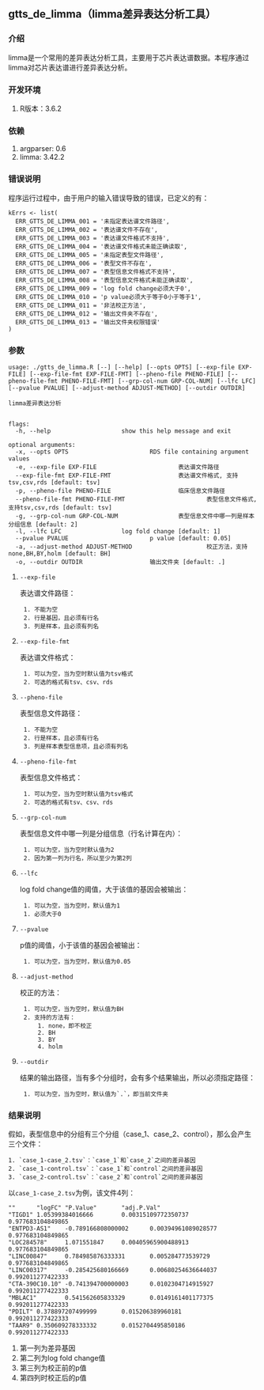 gtts\_de\_limma（limma差异表达分析工具）
----------------------------------------

### 介绍

limma是一个常用的差异表达分析工具，主要用于芯片表达谱数据。本程序通过limma对芯片表达谱进行差异表达分析。

### 开发环境

1.  R版本：3.6.2

### 依赖

1.  argparser: 0.6
2.  limma: 3.42.2

### 错误说明

程序运行过程中，由于用户的输入错误导致的错误，已定义的有：

    kErrs <- list(
      ERR_GTTS_DE_LIMMA_001 = '未指定表达谱文件路径',
      ERR_GTTS_DE_LIMMA_002 = '表达谱文件不存在',
      ERR_GTTS_DE_LIMMA_003 = '表达谱文件格式不支持',
      ERR_GTTS_DE_LIMMA_004 = '表达谱文件格式未能正确读取',
      ERR_GTTS_DE_LIMMA_005 = '未指定表型文件路径',
      ERR_GTTS_DE_LIMMA_006 = '表型文件不存在',
      ERR_GTTS_DE_LIMMA_007 = '表型信息文件格式不支持',
      ERR_GTTS_DE_LIMMA_008 = '表型信息文件格式未能正确读取',
      ERR_GTTS_DE_LIMMA_009 = 'log fold change必须大于0',
      ERR_GTTS_DE_LIMMA_010 = 'p value必须大于等于0小于等于1',
      ERR_GTTS_DE_LIMMA_011 = '非法校正方法',
      ERR_GTTS_DE_LIMMA_012 = '输出文件夹不存在',
      ERR_GTTS_DE_LIMMA_013 = '输出文件夹权限错误'
    )

### 参数

    usage: ./gtts_de_limma.R [--] [--help] [--opts OPTS] [--exp-file EXP-FILE] [--exp-file-fmt EXP-FILE-FMT] [--pheno-file PHENO-FILE] [--pheno-file-fmt PHENO-FILE-FMT] [--grp-col-num GRP-COL-NUM] [--lfc LFC] [--pvalue PVALUE] [--adjust-method ADJUST-METHOD] [--outdir OUTDIR]

    limma差异表达分析


    flags:
      -h, --help                    show this help message and exit

    optional arguments:
      -x, --opts OPTS                       RDS file containing argument values
      -e, --exp-file EXP-FILE                       表达谱文件路径
      --exp-file-fmt EXP-FILE-FMT                   表达谱文件格式, 支持tsv,csv,rds [default: tsv]
      -p, --pheno-file PHENO-FILE                   临床信息文件路径
      --pheno-file-fmt PHENO-FILE-FMT                       表型信息文件格式, 支持tsv,csv,rds [default: tsv]
      -g, --grp-col-num GRP-COL-NUM                 表型信息文件中哪一列是样本分组信息 [default: 2]
      -l, --lfc LFC                 log fold change [default: 1]
      --pvalue PVALUE                       p value [default: 0.05]
      -a, --adjust-method ADJUST-METHOD                     校正方法，支持none,BH,BY,holm [default: BH]
      -o, --outdir OUTDIR                   输出文件夹 [default: .]

1.  `--exp-file`

    表达谱文件路径：

         1. 不能为空
         2. 行是基因，且必须有行名
         3. 列是样本，且必须有列名

2.  `--exp-file-fmt`

    表达谱文件格式：

         1. 可以为空，当为空时默认值为tsv格式
         2. 可选的格式有tsv、csv、rds

3.  `--pheno-file`

    表型信息文件路径：

         1. 不能为空
         2. 行是样本，且必须有行名
         3. 列是样本表型信息项，且必须有列名

4.  `--pheno-file-fmt`

    表型信息文件格式：

         1. 可以为空，当为空时默认值为tsv格式
         2. 可选的格式有tsv、csv、rds

5.  `--grp-col-num`

    表型信息文件中哪一列是分组信息（行名计算在内）：

         1. 可以为空，当为空时默认值为2
         2. 因为第一列为行名，所以至少为第2列

6.  `--lfc`

    log fold change值的阈值，大于该值的基因会被输出：

         1. 可以为空，当为空时，默认值为1
         1. 必须大于0

7.  `--pvalue`

    p值的阈值，小于该值的基因会被输出：

         1. 可以为空，当为空时，默认值为0.05

8.  `--adjust-method`

    校正的方法：

         1. 可以为空，当为空时，默认值为BH
         2. 支持的方法有：
             1. none，即不校正
             2. BH
             3. BY
             4. holm

9.  `--outdir`

    结果的输出路径，当有多个分组时，会有多个结果输出，所以必须指定路径：

         1. 可以为空，当为空时，默认值为`.`，即当前文件夹

### 结果说明

假如，表型信息中的分组有三个分组（case\_1、case\_2、control），那么会产生三个文件：

    1. `case_1-case_2.tsv`：`case_1`和`case_2`之间的差异基因
    2. `case_1-control.tsv`：`case_1`和`control`之间的差异基因
    3. `case_2-control.tsv`：`case_2`和`control`之间的差异基因

以`case_1-case_2.tsv`为例，该文件4列：

    ""      "logFC" "P.Value"       "adj.P.Val"
    "TIGD1" 1.05399384016666        0.00315109772350737     0.977683104849865
    "ENTPD3-AS1"    -0.789166808000002      0.00394961089028577     0.977683104849865
    "LOC284578"     1.071551847     0.00405965900488913     0.977683104849865
    "LINC00847"     0.784985876333331       0.005284773539729       0.977683104849865
    "LINC00317"     -0.285425680166669      0.00680254636644037     0.992011277422333
    "CTA-390C10.10" -0.741394700000003      0.0102304714915927      0.992011277422333
    "MBLAC1"        0.541562605833329       0.0149161401177375      0.992011277422333
    "PDILT" 0.378897207499999       0.015206389960181       0.992011277422333
    "TAAR9" 0.350609278333332       0.0152704495850186      0.992011277422333

1.  第一列为差异基因
2.  第二列为log fold change值
3.  第三列为校正前的p值
4.  第四列时校正后的p值
